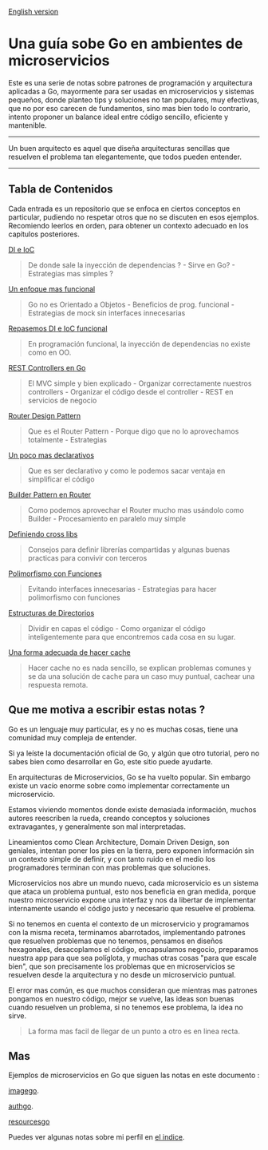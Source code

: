 <!-- cSpell:language es -->

[English version](README_en.md)

# Una guía sobe Go en ambientes de microservicios

Este es una serie de notas sobre patrones de programación y arquitectura aplicadas a Go, mayormente para ser usadas en microservicios y sistemas pequeños, donde planteo tips y soluciones no tan populares, muy efectivas, que no por eso carecen de fundamentos, sino mas bien todo lo contrario, intento proponer un balance ideal entre código sencillo, eficiente y mantenible.

---

Un buen arquitecto es aquel que diseña arquitecturas sencillas que resuelven el problema tan elegantemente, que todos pueden entender.

---

## Tabla de Contenidos

Cada entrada es un repositorio que se enfoca en ciertos conceptos en particular, pudiendo no respetar otros que no se discuten en esos ejemplos. Recomiendo leerlos en orden, para obtener un contexto adecuado en los capítulos posteriores.

[DI e IoC](go_di_ioc/README.md)

> De donde sale la inyección de dependencias ? - Sirve en Go? - Estrategias mas simples ?

[Un enfoque mas funcional](go_functional/README.md)

> Go no es Orientado a Objetos - Beneficios de prog. funcional - Estrategias de mock sin interfaces innecesarias

[Repasemos DI e IoC funcional](go_di_ioc2/README.md)

> En programación funcional, la inyección de dependencias no existe como en OO.

[REST Controllers en Go](go_rest_controller/README.md)

> El MVC simple y bien explicado - Organizar correctamente nuestros controllers - Organizar el código desde el controller - REST en servicios de negocio

[Router Design Pattern](go_router_design/README.md)

> Que es el Router Pattern - Porque digo que no lo aprovechamos totalmente - Estrategias

[Un poco mas declarativos](go_declarative/README.md)

> Que es ser declarativo y como le podemos sacar ventaja en simplificar el código

[Builder Pattern en Router](go_router_builder/README.md)

> Como podemos aprovechar el Router mucho mas usándolo como Builder - Procesamiento en paralelo muy simple

[Definiendo cross libs](go_libs/README.md)

> Consejos para definir librerías compartidas y algunas buenas practicas para convivir con terceros

[Polimorfismo con Funciones](go_functional_polimorfism/README.md)

> Evitando interfaces innecesarias - Estrategias para hacer polimorfismo con funciones

[Estructuras de Directorios](go_directories/README.md)

> Dividir en capas el código - Como organizar el código inteligentemente para que encontremos cada cosa en su lugar.

[Una forma adecuada de hacer cache](go_cache/README.md)

> Hacer cache no es nada sencillo, se explican problemas comunes y se da una solución de cache para un caso muy puntual, cachear una respuesta remota.

## Que me motiva a escribir estas notas ?

Go es un lenguaje muy particular, es y no es muchas cosas, tiene una comunidad muy compleja de entender.

Si ya leíste la documentación oficial de Go, y algún que otro tutorial, pero no sabes bien como desarrollar en Go, este sitio puede ayudarte.

En arquitecturas de Microservicios, Go se ha vuelto popular. Sin embargo existe un vacío enorme sobre como implementar correctamente un microservicio.

Estamos viviendo momentos donde existe demasiada información, muchos autores reescriben la rueda, creando conceptos y soluciones extravagantes, y generalmente son mal interpretadas.

Lineamientos como Clean Architecture, Domain Driven Design, son geniales, intentan poner los pies en la tierra, pero exponen información sin un contexto simple de definir, y con tanto ruido en el medio los programadores terminan con mas problemas que soluciones.

Microservicios nos abre un mundo nuevo, cada microservicio es un sistema que ataca un problema puntual, esto nos beneficia en gran medida, porque nuestro microservicio expone una interfaz y nos da libertar de implementar internamente usando el código justo y necesario que resuelve el problema.

Si no tenemos en cuenta el contexto de un microservicio y programamos con la misma receta, terminamos abarrotados, implementando patrones que resuelven problemas que no tenemos, pensamos en diseños hexagonales, desacoplamos el código, encapsulamos negocio, preparamos nuestra app para que sea políglota, y muchas otras cosas "para que escale bien", que son precisamente los problemas que en microservicios se resuelven desde la arquitectura y no desde un microservicio puntual.

El error mas común, es que muchos consideran que mientras mas patrones pongamos en nuestro código, mejor se vuelve, las ideas son buenas cuando resuelven un problema, si no tenemos ese problema, la idea no sirve.

> La forma mas facil de llegar de un punto a otro es en linea recta.

## Mas

Ejemplos de microservicios en Go que siguen las notas en este documento :

[imagego](https://github.com/nmarsollier/imagego).

[authgo](https://github.com/nmarsollier/authgo).

[resourcesgo](https://github.com/nmarsollier/resourcesgo)

Puedes ver algunas notas sobre mi perfil en [el indice](https://github.com/nmarsollier/index).

```

```

